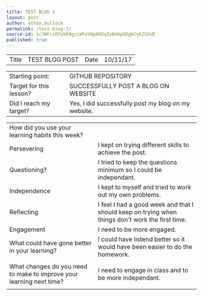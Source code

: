 ```yaml
---
title: TEST BLOG 1
layout: post
author: ethan.bullock
permalink: /test-blog-1/
source-id: 1c7WFcsRfokK9gcLWFsVUpA0ZqZx0ebpGDgbCyk2SVuE
published: true
---
```

<table>
  <tr>
    <td>Title</td>
    <td>TEST BLOG POST</td>
    <td>Date</td>
    <td>10/11/17</td>
  </tr>
</table>


<table>
  <tr>
    <td>Starting point:</td>
    <td>GITHUB REPOSITORY </td>
  </tr>
  <tr>
    <td>Target for this lesson?</td>
    <td>SUCCESSFULLY POST A BLOG ON WEBSITE</td>
  </tr>
  <tr>
    <td>Did I reach my target? </td>
    <td>Yes, I did successfully post my blog on my website.</td>
  </tr>
</table>


<table>
  <tr>
    <td>How did you use your learning habits this week?</td>
    <td></td>
  </tr>
  <tr>
    <td>Persevering</td>
    <td>I kept on trying different skills to achieve the post.</td>
  </tr>
  <tr>
    <td>Questioning?</td>
    <td>I tried to keep the questions minimum so I could be independant.</td>
  </tr>
  <tr>
    <td>Independence</td>
    <td>I kept to myself and tried to work out my own problems.</td>
  </tr>
  <tr>
    <td>Reflecting</td>
    <td>I feel I had a good week and that I should keep on trying when things don't work the first time.</td>
  </tr>
  <tr>
    <td>Engagement</td>
    <td>I need to be more engaged.</td>
  </tr>
  <tr>
    <td>What could have gone better in your learning?</td>
    <td>I could have listend better so it would have been easier to do the homework.</td>
  </tr>
  <tr>
    <td></td>
    <td></td>
  </tr>
  <tr>
    <td>What changes do you need to make to improve your learning next time?</td>
    <td>I need to engage in class and to be more independant.</td>
  </tr>
  <tr>
    <td></td>
    <td></td>
  </tr>
</table>


